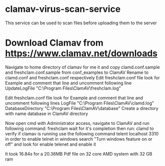 # clamav-virus-scan-service
This service can be used to scan files before uploading them to the server
# Download Clamav from https://www.clamav.net/downloads
Navigate to home directory of clamav for me it and copy clamd.conf.sample and freshclam.conf.sample from conf_examples to ClamAV
Rename to clamd.conf and freshclam.conf respectively
Edit freshclam.conf file look for Example and comment that line and uncomment following line
UpdateLogFile "C:\Program Files\ClamAV\freshclam.log"

Edit freshclam.conf file look for Example and comment that line and uncomment following lines
LogFile "C:\Program Files\ClamAV\clamd.log"
DatabaseDirectory "C:\Program Files\ClamAV\database"
Create a directory with name database in ClamAV directory

Now open cmd with Administrator access, navigate to ClamAV and run following command:
freshclam
wait for it's completion then run:
clamd
to verify if clamav is running use the following command
telent localhost 3310
in order to enable telnet in windows search "Turn windows feature on or off" and look for enable telenet and enable it

It took 16.84s for a 20.36MB Pdf file on 32 core AMD system with 32 GB ram